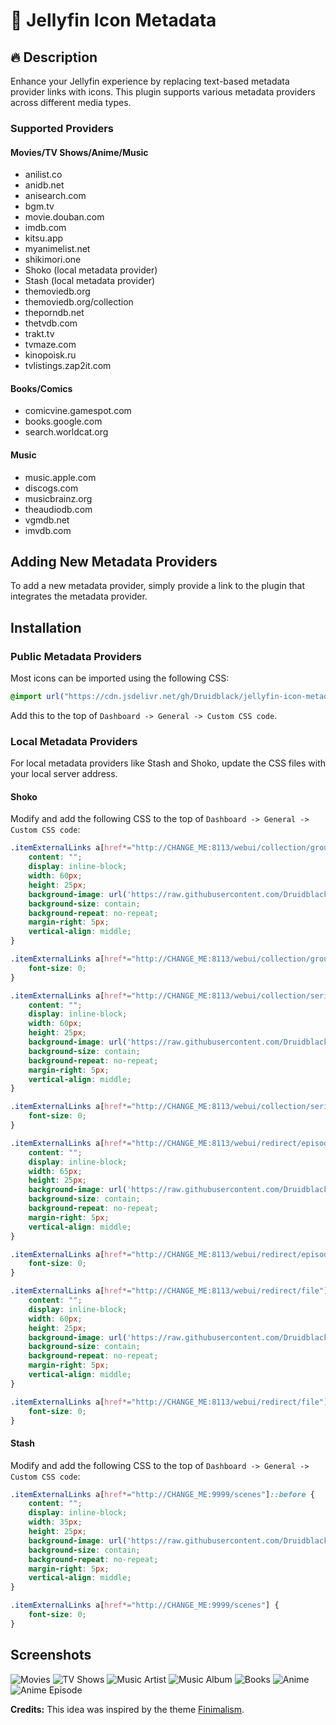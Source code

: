 # 📌 Jellyfin Icon Metadata

## 🔥 Description

Enhance your Jellyfin experience by replacing text-based metadata provider links with icons. This plugin supports various metadata providers across different media types.

### Supported Providers

#### Movies/TV Shows/Anime/Music

- anilist.co
- anidb.net
- anisearch.com
- bgm.tv
- movie.douban.com
- imdb.com
- kitsu.app
- myanimelist.net
- shikimori.one
- Shoko (local metadata provider)
- Stash (local metadata provider)
- themoviedb.org
- themoviedb.org/collection
- theporndb.net
- thetvdb.com
- trakt.tv
- tvmaze.com
- kinopoisk.ru
- tvlistings.zap2it.com

#### Books/Comics

- comicvine.gamespot.com
- books.google.com
- search.worldcat.org

#### Music

- music.apple.com
- discogs.com
- musicbrainz.org
- theaudiodb.com
- vgmdb.net
- imvdb.com

## Adding New Metadata Providers

To add a new metadata provider, simply provide a link to the plugin that integrates the metadata provider.

## Installation

### Public Metadata Providers

Most icons can be imported using the following CSS:

```css
@import url("https://cdn.jsdelivr.net/gh/Druidblack/jellyfin-icon-metadata@main/public-icon.css");
```

Add this to the top of `Dashboard -> General -> Custom CSS code`.

### Local Metadata Providers

For local metadata providers like Stash and Shoko, update the CSS files with your local server address.

#### Shoko

Modify and add the following CSS to the top of `Dashboard -> General -> Custom CSS code`:

```css
.itemExternalLinks a[href*="http://CHANGE_ME:8113/webui/collection/group"]::before {
	content: "";
	display: inline-block;
	width: 60px;
	height: 25px;
	background-image: url('https://raw.githubusercontent.com/Druidblack/jellyfin-icon-metadata/refs/heads/main/icons/shoko/shoko-group.png');
	background-size: contain;
	background-repeat: no-repeat;
	margin-right: 5px;
	vertical-align: middle;
}

.itemExternalLinks a[href*="http://CHANGE_ME:8113/webui/collection/group"] {
	font-size: 0;
}

.itemExternalLinks a[href*="http://CHANGE_ME:8113/webui/collection/series"]::before {
	content: "";
	display: inline-block;
	width: 60px;
	height: 25px;
	background-image: url('https://raw.githubusercontent.com/Druidblack/jellyfin-icon-metadata/refs/heads/main/icons/shoko/shoko-series.png');
	background-size: contain;
	background-repeat: no-repeat;
	margin-right: 5px;
	vertical-align: middle;
}

.itemExternalLinks a[href*="http://CHANGE_ME:8113/webui/collection/series"] {
	font-size: 0;
}

.itemExternalLinks a[href*="http://CHANGE_ME:8113/webui/redirect/episode"]::before {
	content: "";
	display: inline-block;
	width: 65px;
	height: 25px;
	background-image: url('https://raw.githubusercontent.com/Druidblack/jellyfin-icon-metadata/refs/heads/main/icons/shoko/shoko-episode.png');
	background-size: contain;
	background-repeat: no-repeat;
	margin-right: 5px;
	vertical-align: middle;
}

.itemExternalLinks a[href*="http://CHANGE_ME:8113/webui/redirect/episode"] {
	font-size: 0;
}

.itemExternalLinks a[href*="http://CHANGE_ME:8113/webui/redirect/file"]::before {
	content: "";
	display: inline-block;
	width: 60px;
	height: 25px;
	background-image: url('https://raw.githubusercontent.com/Druidblack/jellyfin-icon-metadata/refs/heads/main/icons/shoko/shoko-file.png');
	background-size: contain;
	background-repeat: no-repeat;
	margin-right: 5px;
	vertical-align: middle;
}

.itemExternalLinks a[href*="http://CHANGE_ME:8113/webui/redirect/file"] {
	font-size: 0;
}
```

#### Stash

Modify and add the following CSS to the top of `Dashboard -> General -> Custom CSS code`:

```css
.itemExternalLinks a[href*="http://CHANGE_ME:9999/scenes"]::before {
	content: "";
	display: inline-block;
	width: 35px;
	height: 25px;
	background-image: url('https://raw.githubusercontent.com/Druidblack/jellyfin-icon-metadata/refs/heads/main/icons/stash/stash.png');
	background-size: contain;
	background-repeat: no-repeat;
	margin-right: 5px;
	vertical-align: middle;
}

.itemExternalLinks a[href*="http://CHANGE_ME:9999/scenes"] {
	font-size: 0;
}
```

## Screenshots
![Movies](https://github.com/user-attachments/assets/b7645f41-bf4a-4929-b14e-1e7b78f8a99a)
![TV Shows](https://github.com/user-attachments/assets/5536574a-1dd7-4412-9a82-7d542476baca)
![Music Artist](https://github.com/user-attachments/assets/7ac06608-90b1-43d9-8c47-9acb5cb293e2)
![Music Album](https://github.com/user-attachments/assets/bbd02b34-59ee-46f4-9326-6f8aa1f18c99)
![Books](https://github.com/user-attachments/assets/2f13825d-5f07-4dea-87b3-e3ab81120c47)
![Anime](https://github.com/user-attachments/assets/ac0ecad3-3cbe-417d-ad3f-0df5dded6613)
![Anime Episode](https://github.com/user-attachments/assets/2a04a2f9-ac98-4017-a838-37ca733489eb)

**Credits:** This idea was inspired by the theme [Finimalism](https://github.com/tedhinklater/finimalism).
